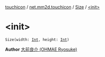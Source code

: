 [touchicon](../../index.md) / [net.mm2d.touchicon](../index.md) / [Size](index.md) / [&lt;init&gt;](./-init-.md)

# &lt;init&gt;

`Size(width: `[`Int`](https://kotlinlang.org/api/latest/jvm/stdlib/kotlin/-int/index.html)`, height: `[`Int`](https://kotlinlang.org/api/latest/jvm/stdlib/kotlin/-int/index.html)`)`

**Author**
[大前良介 (OHMAE Ryosuke)](mailto:ryo@mm2d.net)

